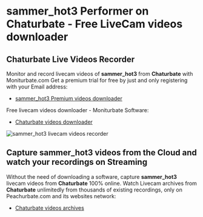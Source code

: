 # sammer_hot3 Performer on Chaturbate - Free LiveCam videos downloader

## Chaturbate Live Videos Recorder

Monitor and record livecam videos of **sammer_hot3** from **Chaturbate** with Moniturbate.com
Get a premium trial for free by just and only registering with your Email address:
* [sammer_hot3 Premium videos downloader](https://moniturbate.com/request-demo-licence-key.html)

Free livecam videos downloader - Moniturbate Software:
* [Chaturbate videos downloader](https://moniturbate.com/moniturbate-download-software.html)

![sammer_hot3 livecam videos recorder](https://peachurnet.com/templates/moniturbate-software.png)


## Capture sammer_hot3 videos from the Cloud and watch your recordings on Streaming

Without the need of downloading a software, capture **sammer_hot3** livecam videos from **Chaturbate** 100% online.
Watch Livecam archives from **Chaturbate** unlimitedly from thousands of existing recordings, only on Peachurbate.com and its websites network:
* [Chaturbate videos archives](https://peachurnet.com/)